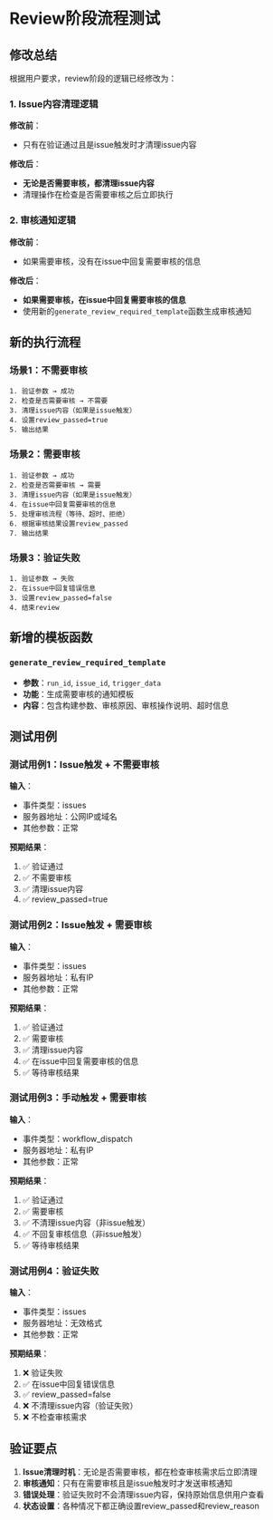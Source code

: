 # Review阶段流程测试

## 修改总结

根据用户要求，review阶段的逻辑已经修改为：

### 1. Issue内容清理逻辑
**修改前**：
- 只有在验证通过且是issue触发时才清理issue内容

**修改后**：
- **无论是否需要审核，都清理issue内容**
- 清理操作在检查是否需要审核之后立即执行

### 2. 审核通知逻辑
**修改前**：
- 如果需要审核，没有在issue中回复需要审核的信息

**修改后**：
- **如果需要审核，在issue中回复需要审核的信息**
- 使用新的`generate_review_required_template`函数生成审核通知

## 新的执行流程

### 场景1：不需要审核
```
1. 验证参数 → 成功
2. 检查是否需要审核 → 不需要
3. 清理issue内容（如果是issue触发）
4. 设置review_passed=true
5. 输出结果
```

### 场景2：需要审核
```
1. 验证参数 → 成功
2. 检查是否需要审核 → 需要
3. 清理issue内容（如果是issue触发）
4. 在issue中回复需要审核的信息
5. 处理审核流程（等待、超时、拒绝）
6. 根据审核结果设置review_passed
7. 输出结果
```

### 场景3：验证失败
```
1. 验证参数 → 失败
2. 在issue中回复错误信息
3. 设置review_passed=false
4. 结束review
```

## 新增的模板函数

### `generate_review_required_template`
- **参数**：`run_id`, `issue_id`, `trigger_data`
- **功能**：生成需要审核的通知模板
- **内容**：包含构建参数、审核原因、审核操作说明、超时信息

## 测试用例

### 测试用例1：Issue触发 + 不需要审核
**输入**：
- 事件类型：issues
- 服务器地址：公网IP或域名
- 其他参数：正常

**预期结果**：
1. ✅ 验证通过
2. ✅ 不需要审核
3. ✅ 清理issue内容
4. ✅ review_passed=true

### 测试用例2：Issue触发 + 需要审核
**输入**：
- 事件类型：issues
- 服务器地址：私有IP
- 其他参数：正常

**预期结果**：
1. ✅ 验证通过
2. ✅ 需要审核
3. ✅ 清理issue内容
4. ✅ 在issue中回复需要审核的信息
5. ✅ 等待审核结果

### 测试用例3：手动触发 + 需要审核
**输入**：
- 事件类型：workflow_dispatch
- 服务器地址：私有IP
- 其他参数：正常

**预期结果**：
1. ✅ 验证通过
2. ✅ 需要审核
3. ✅ 不清理issue内容（非issue触发）
4. ✅ 不回复审核信息（非issue触发）
5. ✅ 等待审核结果

### 测试用例4：验证失败
**输入**：
- 事件类型：issues
- 服务器地址：无效格式
- 其他参数：正常

**预期结果**：
1. ❌ 验证失败
2. ✅ 在issue中回复错误信息
3. ✅ review_passed=false
4. ❌ 不清理issue内容（验证失败）
5. ❌ 不检查审核需求

## 验证要点

1. **Issue清理时机**：无论是否需要审核，都在检查审核需求后立即清理
2. **审核通知**：只有在需要审核且是issue触发时才发送审核通知
3. **错误处理**：验证失败时不会清理issue内容，保持原始信息供用户查看
4. **状态设置**：各种情况下都正确设置review_passed和review_reason 